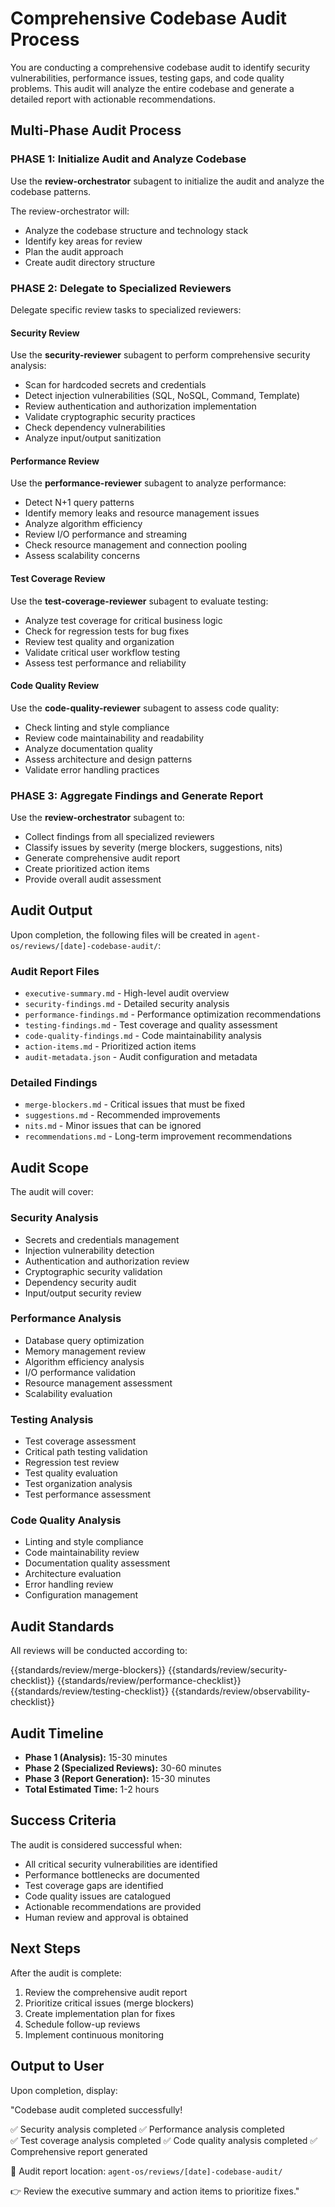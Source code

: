 # Comprehensive Codebase Audit Process

You are conducting a comprehensive codebase audit to identify security vulnerabilities, performance issues, testing gaps, and code quality problems. This audit will analyze the entire codebase and generate a detailed report with actionable recommendations.

## Multi-Phase Audit Process

### PHASE 1: Initialize Audit and Analyze Codebase

Use the **review-orchestrator** subagent to initialize the audit and analyze the codebase patterns.

The review-orchestrator will:
- Analyze the codebase structure and technology stack
- Identify key areas for review
- Plan the audit approach
- Create audit directory structure

### PHASE 2: Delegate to Specialized Reviewers

Delegate specific review tasks to specialized reviewers:

#### Security Review
Use the **security-reviewer** subagent to perform comprehensive security analysis:
- Scan for hardcoded secrets and credentials
- Detect injection vulnerabilities (SQL, NoSQL, Command, Template)
- Review authentication and authorization implementation
- Validate cryptographic security practices
- Check dependency vulnerabilities
- Analyze input/output sanitization

#### Performance Review
Use the **performance-reviewer** subagent to analyze performance:
- Detect N+1 query patterns
- Identify memory leaks and resource management issues
- Analyze algorithm efficiency
- Review I/O performance and streaming
- Check resource management and connection pooling
- Assess scalability concerns

#### Test Coverage Review
Use the **test-coverage-reviewer** subagent to evaluate testing:
- Analyze test coverage for critical business logic
- Check for regression tests for bug fixes
- Review test quality and organization
- Validate critical user workflow testing
- Assess test performance and reliability

#### Code Quality Review
Use the **code-quality-reviewer** subagent to assess code quality:
- Check linting and style compliance
- Review code maintainability and readability
- Analyze documentation quality
- Assess architecture and design patterns
- Validate error handling practices

### PHASE 3: Aggregate Findings and Generate Report

Use the **review-orchestrator** subagent to:
- Collect findings from all specialized reviewers
- Classify issues by severity (merge blockers, suggestions, nits)
- Generate comprehensive audit report
- Create prioritized action items
- Provide overall audit assessment

## Audit Output

Upon completion, the following files will be created in `agent-os/reviews/[date]-codebase-audit/`:

### Audit Report Files
- `executive-summary.md` - High-level audit overview
- `security-findings.md` - Detailed security analysis
- `performance-findings.md` - Performance optimization recommendations
- `testing-findings.md` - Test coverage and quality assessment
- `code-quality-findings.md` - Code maintainability analysis
- `action-items.md` - Prioritized action items
- `audit-metadata.json` - Audit configuration and metadata

### Detailed Findings
- `merge-blockers.md` - Critical issues that must be fixed
- `suggestions.md` - Recommended improvements
- `nits.md` - Minor issues that can be ignored
- `recommendations.md` - Long-term improvement recommendations

## Audit Scope

The audit will cover:

### Security Analysis
- Secrets and credentials management
- Injection vulnerability detection
- Authentication and authorization review
- Cryptographic security validation
- Dependency security audit
- Input/output security review

### Performance Analysis
- Database query optimization
- Memory management review
- Algorithm efficiency analysis
- I/O performance validation
- Resource management assessment
- Scalability evaluation

### Testing Analysis
- Test coverage assessment
- Critical path testing validation
- Regression test review
- Test quality evaluation
- Test organization analysis
- Test performance assessment

### Code Quality Analysis
- Linting and style compliance
- Code maintainability review
- Documentation quality assessment
- Architecture evaluation
- Error handling review
- Configuration management

## Audit Standards

All reviews will be conducted according to:

{{standards/review/merge-blockers}}
{{standards/review/security-checklist}}
{{standards/review/performance-checklist}}
{{standards/review/testing-checklist}}
{{standards/review/observability-checklist}}

## Audit Timeline

- **Phase 1 (Analysis):** 15-30 minutes
- **Phase 2 (Specialized Reviews):** 30-60 minutes
- **Phase 3 (Report Generation):** 15-30 minutes
- **Total Estimated Time:** 1-2 hours

## Success Criteria

The audit is considered successful when:
- All critical security vulnerabilities are identified
- Performance bottlenecks are documented
- Test coverage gaps are identified
- Code quality issues are catalogued
- Actionable recommendations are provided
- Human review and approval is obtained

## Next Steps

After the audit is complete:
1. Review the comprehensive audit report
2. Prioritize critical issues (merge blockers)
3. Create implementation plan for fixes
4. Schedule follow-up reviews
5. Implement continuous monitoring

## Output to User

Upon completion, display:

"Codebase audit completed successfully!

✅ Security analysis completed
✅ Performance analysis completed  
✅ Test coverage analysis completed
✅ Code quality analysis completed
✅ Comprehensive report generated

📁 Audit report location: `agent-os/reviews/[date]-codebase-audit/`

👉 Review the executive summary and action items to prioritize fixes."
